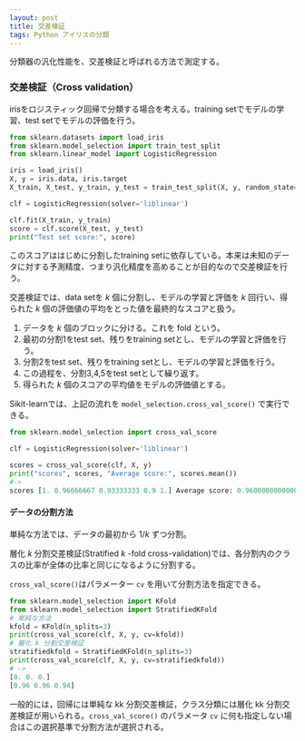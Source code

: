 ```yaml
---
layout: post
title: 交差検証
tags: Python アイリスの分類
---
```


分類器の汎化性能を、交差検証と呼ばれる方法で測定する。

### 交差検証（Cross validation）

irisをロジスティック回帰で分類する場合を考える。training setでモデルの学習、test setでモデルの評価を行う。

```python
from sklearn.datasets import load_iris
from sklearn.model_selection import train_test_split
from sklearn.linear_model import LogisticRegression

iris = load_iris()
X, y = iris.data, iris.target
X_train, X_test, y_train, y_test = train_test_split(X, y, random_state=0, stratify=y)

clf = LogisticRegression(solver='liblinear')

clf.fit(X_train, y_train)
score = clf.score(X_test, y_test)
print("Test set score:", score)
```

このスコアははじめに分割したtraining setに依存している。本来は未知のデータに対する予測精度、つまり汎化精度を高めることが目的なので交差検証を行う。

交差検証では、data setを $k$ 個に分割し、モデルの学習と評価を $k$ 回行い、得られた $k$ 個の評価値の平均をとった値を最終的なスコアと扱う。

1. データを $k$ 個のブロックに分ける。これを fold という。
2. 最初の分割1をtest set、残りをtraining setとし、モデルの学習と評価を行う。
3. 分割2をtest set、残りをtraining setとし、モデルの学習と評価を行う。
4. この過程を、分割3,4,5をtest setとして繰り返す。
5. 得られた $k$ 個のスコアの平均値をモデルの評価値とする。

Sikit-learnでは、上記の流れを `model_selection.cross_val_score()` で実行できる。

```python
from sklearn.model_selection import cross_val_score

clf = LogisticRegression(solver='liblinear')

scores = cross_val_score(clf, X, y)
print("scores", scores, "Average score:", scores.mean())
#->
scores [1. 0.96666667 0.93333333 0.9 1.] Average score: 0.9600000000000002
```

#### データの分割方法

単純な方法では、データの最初から $1/k$ ずつ分割。

層化 $k$ 分割交差検証(Stratified $k$ -fold cross-validation)では、各分割内のクラスの比率が全体の比率と同じになるように分割する。

`cross_val_score()`はパラメーター `cv` を用いて分割方法を指定できる。

```python
from sklearn.model_selection import KFold
from sklearn.model_selection import StratifiedKFold
# 単純な方法
kfold = KFold(n_splits=3)
print(cross_val_score(clf, X, y, cv=kfold))
# 層化 k 分割交差検証
stratifiedkfold = StratifiedKFold(n_splits=3)
print(cross_val_score(clf, X, y, cv=stratifiedkfold))
# ->
[0. 0. 0.]
[0.96 0.96 0.94]
```

一般的には，回帰には単純な kk 分割交差検証，クラス分類には層化 kk 分割交差検証が用いられる。`cross_val_score()` のパラメータ `cv` に何も指定しない場合はこの選択基準で分割方法が選択される。
